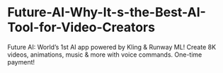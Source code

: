 # Future-AI-Why-It-s-the-Best-AI-Tool-for-Video-Creators
Future AI: World’s 1st AI app powered by Kling &amp; Runway ML! Create 8K videos, animations, music &amp; more with voice commands. One-time payment!
